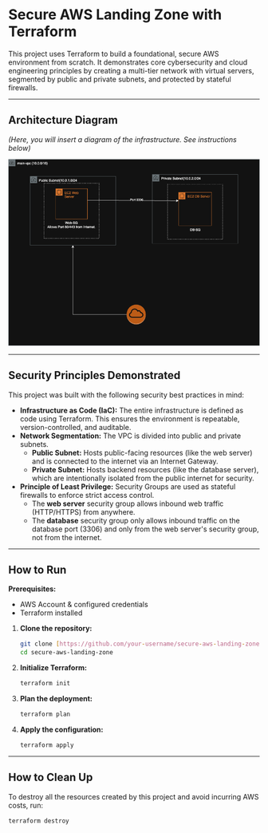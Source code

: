 
# Secure AWS Landing Zone with Terraform

This project uses Terraform to build a foundational, secure AWS environment from scratch. It demonstrates core cybersecurity and cloud engineering principles by creating a multi-tier network with virtual servers, segmented by public and private subnets, and protected by stateful firewalls.

---

## Architecture Diagram

*(Here, you will insert a diagram of the infrastructure. See instructions below)*

![Architecture Diagram](architecture.png) 

---

## Security Principles Demonstrated

This project was built with the following security best practices in mind:

* **Infrastructure as Code (IaC):** The entire infrastructure is defined as code using Terraform. This ensures the environment is repeatable, version-controlled, and auditable.
* **Network Segmentation:** The VPC is divided into public and private subnets.
    * **Public Subnet:** Hosts public-facing resources (like the web server) and is connected to the internet via an Internet Gateway.
    * **Private Subnet:** Hosts backend resources (like the database server), which are intentionally isolated from the public internet for security.
* **Principle of Least Privilege:** Security Groups are used as stateful firewalls to enforce strict access control.
    * The **web server** security group allows inbound web traffic (HTTP/HTTPS) from anywhere.
    * The **database** security group only allows inbound traffic on the database port (3306) and only from the web server's security group, not from the internet.

---

## How to Run

**Prerequisites:**
* AWS Account & configured credentials
* Terraform installed

1.  **Clone the repository:**
    ```bash
    git clone [https://github.com/your-username/secure-aws-landing-zone.git](https://github.com/your-username/secure-aws-landing-zone.git)
    cd secure-aws-landing-zone
    ```
2.  **Initialize Terraform:**
    ```bash
    terraform init
    ```
3.  **Plan the deployment:**
    ```bash
    terraform plan
    ```
4.  **Apply the configuration:**
    ```bash
    terraform apply
    ```
---

## How to Clean Up

To destroy all the resources created by this project and avoid incurring AWS costs, run:

```bash
terraform destroy
```